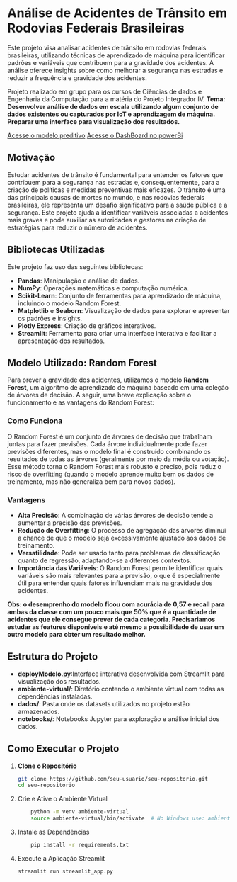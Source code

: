 # Análise de Acidentes de Trânsito em Rodovias Federais Brasileiras

Este projeto visa analisar acidentes de trânsito em rodovias federais brasileiras, utilizando técnicas de aprendizado de máquina para identificar padrões e variáveis que contribuem para a gravidade dos acidentes. A análise oferece insights sobre como melhorar a segurança nas estradas e reduzir a frequência e gravidade dos acidentes.

Projeto realizado em grupo para os cursos de Ciências de dados e Engenharia da Computação para a matéria do Projeto Integrador IV. 
**Tema: Desenvolver análise de dados em escala utilizando algum conjunto de dados existentes ou capturados por IoT e aprendizagem de máquina. Preparar uma interface para visualização dos resultados.**

[Acesse o modelo preditivo](https://projeto-integrador-iv-modelo-dash.streamlit.app/)
[Acesse o DashBoard no powerBi]( https://app.powerbi.com/view?r=eyJrIjoiNzQ0Y2JmOTQtYzVhMi00NzBlLTgwZjgtODc2OTNkYjBkMDZmIiwidCI6ImQzMTc1MTVkLTE2MWUtNGEzOS1iYzIyLTlhOTFkMzAwNTRkYSJ9&pageName=99fe28f4a592c07ba39e)

## Motivação

Estudar acidentes de trânsito é fundamental para entender os fatores que contribuem para a segurança nas estradas e, consequentemente, para a criação de políticas e medidas preventivas mais eficazes. O trânsito é uma das principais causas de mortes no mundo, e nas rodovias federais brasileiras, ele representa um desafio significativo para a saúde pública e a segurança. Este projeto ajuda a identificar variáveis associadas a acidentes mais graves e pode auxiliar as autoridades e gestores na criação de estratégias para reduzir o número de acidentes.

## Bibliotecas Utilizadas

Este projeto faz uso das seguintes bibliotecas:

- **Pandas**: Manipulação e análise de dados.
- **NumPy**: Operações matemáticas e computação numérica.
- **Scikit-Learn**: Conjunto de ferramentas para aprendizado de máquina, incluindo o modelo Random Forest.
- **Matplotlib** e **Seaborn**: Visualização de dados para explorar e apresentar os padrões e insights.
- **Plotly Express**: Criação de gráficos interativos.
- **Streamlit**: Ferramenta para criar uma interface interativa e facilitar a apresentação dos resultados.


## Modelo Utilizado: Random Forest

Para prever a gravidade dos acidentes, utilizamos o modelo **Random Forest**, um algoritmo de aprendizado de máquina baseado em uma coleção de árvores de decisão. A seguir, uma breve explicação sobre o funcionamento e as vantagens do Random Forest:

### Como Funciona

O Random Forest é um conjunto de árvores de decisão que trabalham juntas para fazer previsões. Cada árvore individualmente pode fazer previsões diferentes, mas o modelo final é construído combinando os resultados de todas as árvores (geralmente por meio da média ou votação). Esse método torna o Random Forest mais robusto e preciso, pois reduz o risco de overfitting (quando o modelo aprende muito bem os dados de treinamento, mas não generaliza bem para novos dados).

### Vantagens

- **Alta Precisão**: A combinação de várias árvores de decisão tende a aumentar a precisão das previsões.
- **Redução de Overfitting**: O processo de agregação das árvores diminui a chance de que o modelo seja excessivamente ajustado aos dados de treinamento.
- **Versatilidade**: Pode ser usado tanto para problemas de classificação quanto de regressão, adaptando-se a diferentes contextos.
- **Importância das Variáveis**: O Random Forest permite identificar quais variáveis são mais relevantes para a previsão, o que é especialmente útil para entender quais fatores influenciam mais na gravidade dos acidentes.

**Obs: o desemprenho do modelo ficou com acurácia de 0,57 e recall para ambas da classe com um pouco mais que 50% que é a quantidade de acidentes que ele consegue prever de cada categoria. Precisariamos estudar as features disponíveis e até mesmo a possibilidade de usar um outro modelo para obter um resultado melhor.**

## Estrutura do Projeto

- **deployModelo.py**:Interface interativa desenvolvida com Streamlit para visualização dos resultados.
- **ambiente-virtual/**: Diretório contendo o ambiente virtual com todas as dependências instaladas.
- **dados/**: Pasta onde os datasets utilizados no projeto estão armazenados.
- **notebooks/**: Notebooks Jupyter para exploração e análise inicial dos dados.

## Como Executar o Projeto

1. **Clone o Repositório**
   ```bash
   git clone https://github.com/seu-usuario/seu-repositorio.git
   cd seu-repositorio
    ```
2. Crie e Ative o Ambiente Virtual
    ```bash
        python -m venv ambiente-virtual
        source ambiente-virtual/bin/activate  # No Windows use: ambiente-virtual\Scripts\activate
    ```
3. Instale as Dependências
    ```bash
        pip install -r requirements.txt
    ```
4. Execute a Aplicação Streamlit
    ```bash
    streamlit run streamlit_app.py
    ```
